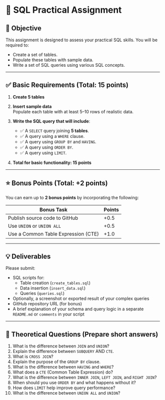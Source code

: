 # 📘 SQL Practical Assignment

## 🎯 Objective

This assignment is designed to assess your practical SQL skills. You will be required to:

- Create a set of tables.
- Populate these tables with sample data.
- Write a set of SQL queries using various SQL concepts.

---

## ✅ Basic Requirements (Total: 15 points)

1. **Create 5 tables**  

2. **Insert sample data**  
   Populate each table with at least 5–10 rows of realistic data.

3. **Write the SQL query that will include**:

   - ✅ A `SELECT` query joining **5 tables**.
   - ✅ A query using a `WHERE` clause.
   - ✅ A query using `GROUP BY` and `HAVING`.
   - ✅ A query using `ORDER BY`.
   - ✅ A query using `LIMIT`.

4. **Total for basic functionality: 15 points**

---

## ⭐ Bonus Points (Total: +2 points)

You can earn up to **2 bonus points** by incorporating the following:

| Bonus Task                          | Points |
|-------------------------------------|--------|
| Publish source code to GitHub       | +0.5   |
| Use `UNION` or `UNION ALL`          | +0.5   |
| Use a Common Table Expression (CTE) | +1.0   |

---

## 💡 Deliverables

Please submit:

- SQL scripts for:
  - Table creation (`create_tables.sql`)
  - Data insertion (`insert_data.sql`)
  - Queries (`queries.sql`)
- Optionally, a screenshot or exported result of your complex queries
- GitHub repository URL (for bonus)
- A brief explanation of your schema and query logic in a separate `README.md` or `comments` in your script

---

## 🧠 Theoretical Questions (Prepare short answers)

1. What is the difference between `JOIN` and `UNION`?
2. Explain the difference between `SUBQUERY` AND `CTE`.
3. What is `CROSS JOIN`?
4. Explain the purpose of the `GROUP BY` clause.
5. What is the difference between `HAVING` and `WHERE`?
6. What does a `CTE` (Common Table Expression) do?
7. What is the difference between `INNER JOIN`, `LEFT JOIN`, and `RIGHT JOIN`?
8. When should you use `ORDER BY` and what happens without it?
9. How does `LIMIT` help improve query performance?
10. What is the difference between `UNION ALL` and `UNION`?


